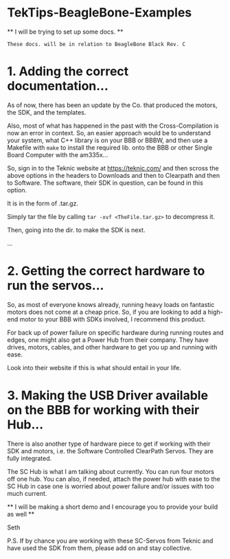 # TekTips-BeagleBone-Examples

** I will be trying to set up some docs. **

` These docs. will be in relation to BeagleBone Black Rev. C `

# 1. Adding the correct documentation...

As of now, there has been an update by the Co. that produced the motors,
the SDK, and the templates.

Also, most of what has happened in the past with the Cross-Compilation is
now an error in context. So, an easier approach would be to understand
your system, what C++ library is on your BBB or BBBW, and then use a 
Makefile with ` make ` to install the required lib. onto the BBB or other
Single Board Computer with the am335x...

So, sign in to the Teknic website at https://teknic.com/ and then scross the
above options in the headers to Downloads and then to Clearpath and then to 
Software. The software, their SDK in question, can be found in this option.

It is in the form of .tar.gz.

Simply tar the file by calling ` tar -xvf <TheFile.tar.gz> ` to decompress it.

Then, going into the dir. to make the SDK is next. 

...

# 2. Getting the correct hardware to run the servos...

So, as most of everyone knows already, running heavy loads on fantastic motors
does not come at a cheap price. So, if you are looking to add a high-end 
motor to your BBB with SDKs involved, I recommend this product.

For back up of power failure on specific hardware during running routes and edges,
one might also get a Power Hub from their company. They have drives, motors,
cables, and other hardware to get you up and running with ease.

Look into their website if this is what should entail in your life.

# 3. Making the USB Driver available on the BBB for working with their Hub...

There is also another type of hardware piece to get if working with their SDK and
motors, i.e. the Software Controlled ClearPath Servos. They are fully integrated.

The SC Hub is what I am talking about currently. You can run four motors off one hub.
You can also, if needed, attach the power hub with ease to the SC Hub in case
one is worried about power failure and/or issues with too much current.

** I will be making a short demo and I encourage you to provide your build as well **

Seth

P.S. If by chance you are working with these SC-Servos from Teknic and have used the SDK
from them, please add on and stay collective. 
